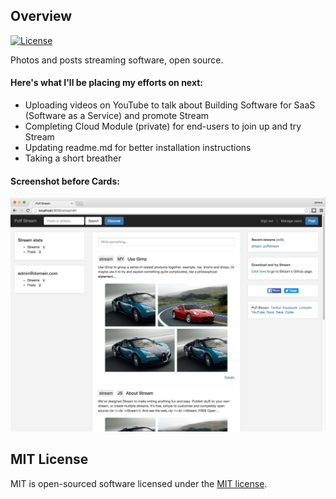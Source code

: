 ## Overview

[![License](https://poser.pugx.org/laravel/framework/license.svg)](https://packagist.org/packages/laravel/framework)

Photos and posts streaming software, open source.

#### Here's what I'll be placing my efforts on next:
- Uploading videos on YouTube to talk about Building Software for SaaS (Software as a Service) and promote Stream
- Completing Cloud Module (private) for end-users to join up and try Stream
- Updating readme.md for better installation instructions
- Taking a short breather

#### Screenshot before Cards:
![alt text](screenshots/stream-v2.0.0.jpg "Stream software")

## MIT License
MIT is open-sourced software licensed under the [MIT license](http://opensource.org/licenses/MIT). 
